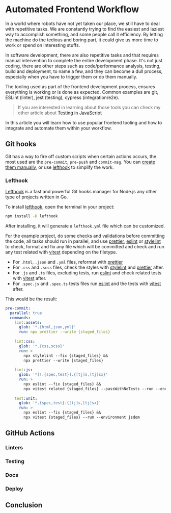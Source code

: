 # Automated Frontend Workflow

In a world where robots have not yet taken our place, we still have to deal with repetitive tasks. We are constantly trying to find the easiest and laziest way to accomplish something, and some people call it efficiency. By letting the machine do the tedious and boring part, it could give us more time to work or spend on interesting stuffs. 

In software development, there are also repetitive tasks and that requires manual intervention to complete the entire development phase. It's not just coding, there are other steps such as code/performance analysis, testing, build and deployment, to name a few, and they can become a dull process, especially when you have to trigger them or do them manually.

The tooling used as part of the frontend development process, ensures everything is working or is done as expected. Common examples are git, ESLint (linter), jest (testing), cypress (integration/e2e). 

>If you are interested in learning about those tools you can check my other article about [Testing in JavaScript](https://dev.to/helmuthdu/spaceships-and-testing-in-javascript-5b3h)

 In this article you will learn how to use popular frontend tooling and how to integrate and automate them within your workflow.

## Git hooks

Git has a way to fire off custom scripts when certain actions occurs, the most used are the `pre-commit`, `pre-push` and `commit-msg`. You can [create them manually](https://git-scm.com/book/en/v2/Customizing-Git-Git-Hooks), or use [lefthook](https://github.com/evilmartians/lefthook) to simplify the work.

### Lefthook

[Lefthook](https://github.com/evilmartians/lefthook) is a fast and powerful Git hooks manager for Node.js any other type of projects written in Go.

To install [lefthook](https://github.com/evilmartians/lefthook), open the terminal in your project:

```sh
npm install -D lefthook
```

After installing, it will generate a `lefthook.yml` file which can be customized.

For the example project, do some checks and validations before committing the code, all tasks should run in parallel, and use [prettier](http://prettier.io), [eslint](http://eslint.org) or [stylelint](https://stylelint.io) to check, format and fix any file which will be committed and check and run any test related with [vitest](http://vitest.dev) depending on the filetype.
 
- For `.html`, `.json` and `.yml` files, reformat with [prettier](http://prettier.io)
- For `.css` and `.scss` files, check the styles with [stylelint](https://stylelint.io) and [prettier](http://prettier.io) after.
- For `.js` and `.ts` files, excluding tests, run [eslint](http://eslint.org) and check related tests with [vitest](http://vitest.dev) after.
- For `.spec.js` and `.spec.ts` tests files run [eslint](http://eslint.org) and the tests with [vitest](http://vitest.dev) after.

This would be the result:


```yaml
pre-commit:
  parallel: true
  commands:
    lint:assets:
      glob: '*.{html,json,yml}'
      run: npx prettier --write {staged_files}
    
    lint:css:
      glob: '*.{css,scss}'
      run: >
        npx stylelint --fix {staged_files} &&
        npx prettier --write {staged_files}
    
    lint:js:
      glob: '*[!.{spec,test}].{[tj]s,[tj]sx}'
      run: >
        npx eslint --fix {staged_files} && 
        npx vitest related {staged_files} --passWithNoTests --run --environment jsdom
    
    test:unit:
      glob: '*.{spec,test}.{[tj]s,[tj]sx}'
      run: >
        npx eslint --fix {staged_files} &&
        npx vitest {staged_files} --run --environment jsdom
```

## GitHub Actions

### Linters

### Testing

### Docs

### Deploy

## Conclusion
